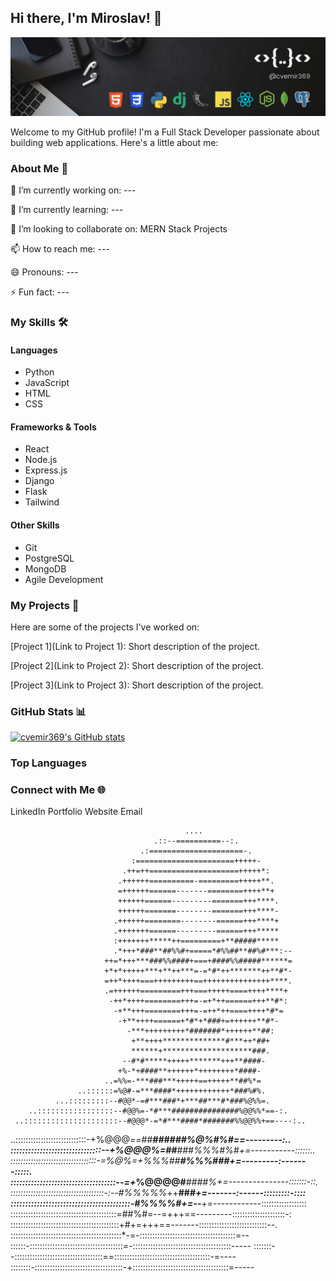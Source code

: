## Hi there, I'm Miroslav! 👋 ##

![Banner](https://github.com/cvemir369/cvemir369/blob/main/Black%20Minimal%20Motivation%20Quote%20LinkedIn%20Banner.png)


Welcome to my GitHub profile! I'm a Full Stack Developer passionate about building web applications. Here's a little about me:

### About Me 🚀 ###
🔭 I’m currently working on: ---

🌱 I’m currently learning: ---

👯 I’m looking to collaborate on: MERN Stack Projects

📫 How to reach me: ---

😄 Pronouns: ---

⚡ Fun fact: ---

### My Skills 🛠️ ###
#### Languages ####
- Python
- JavaScript
- HTML
- CSS

#### Frameworks & Tools ####
- React
- Node.js
- Express.js
- Django
- Flask
- Tailwind

#### Other Skills ####
- Git
- PostgreSQL
- MongoDB
- Agile Development

### My Projects 🚀 ###
Here are some of the projects I've worked on:

[Project 1](Link to Project 1): Short description of the project.

[Project 2](Link to Project 2): Short description of the project.

[Project 3](Link to Project 3): Short description of the project.

### GitHub Stats 📊 ###

[![cvemir369's GitHub stats](https://github-readme-stats.vercel.app/api?username=cvemir369)](https://github.com/anuraghazra/github-readme-stats)

### Top Languages ###

### Connect with Me 🌐 ###
LinkedIn
Portfolio Website
Email
                                                                                          
                                                                                          
                                                                                          
                                           ....                                           
                                    .::--==========--:.                                   
                                 .:=====================-.                                
                               :======================+++++-                              
                             .++=++====================+++++*:                            
                            .++++++==========-=========+++++**.                           
                            =++++++======-------========++++**+                           
                            ++++++======---------=======+++****.                          
                            ++++++=======--------=======+++****-                          
                           .++++++========--------======+++****+                          
                           .+++++++======---------======+++*****                          
                           :+++++++*****++=========+**#####*****                          
                           .*+++*###**##%%#+=====*#%%##**##%#***:--                       
                         ++=*+++***###%%####+===+####%%#####******=                       
                         +*+*+++++***+**++***=-=*#*++*******++**#*-                       
                         =++*++++===+++++++++==+++++++++++++++****.                       
                         .=++++++=========+++===+++++====++++****+                        
                          -++*++++========+++=-=+*++======+++**#*:                        
                           -+**+++========+++=-=++*++====++++*#*=                         
                            -+**++++======+*#*+*###+=++++++**#*-                          
                              -***+++++++++*#######*++++++**##:                           
                               +**++++**************#***++*##+                            
                               ******+********************###.                            
                             --#*#*****+++++*******+++**####-                             
                            +%-*+####**++++++*++++++++*####-                              
                         ..=%%=-***###***+++++==+++++**##%*=                              
                   ..::::::=%@#-=***####*++++++++++++*###%#%.                             
              ...:::::::::--#@@*-=#***###*+***##***#*###%@%%=.                            
        ..:::::::::::::::::--#@@%=-*#***###############%@@%%*==-:.                        
     ..:::::::::::::::::::::--#@@@*-=*#***####*#######%%@@%%+==----:..                    
..::::::::::::::::::::::::::::-+%@@@*==*##******######%@%#%#==---------:..                
:::::::::::::::::::::::::::::::--+%@@@%*=##*******###%%%#%#+=-----------::::::..          
::::::::::::::::::::::::::::::::::-=*%@%=+%%%##****#%%%###+=---------:-------:::::.       
::::::::::::::::::::::::::::::::::::--=+*%@@@@#****####%*+=---------------:::::::-::.     
:::::::::::::::::::::::::::::::::::::-:--#%%%%%*++**###*+=-------:------:::::::::-::::    
:::::::::::::::::::::::::::::::::::::::::-#%%%%#+=--***+=------------::::::::::::::::::   
::::::::::::::::::::::::::::::::::::::::::=##%#=--=+++==---------:::::::::::::::::::::-:  
:::::::::::::::::::::::::::::::::::::::::::+#+=+++==-------:::::::::::::::::::::::::::--. 
::::::::::::::::::::::::::::::::::::::::::::*-=-::::::::::::::::::::::::::::::::::::::=-- 
::::::-:::::::::::::::::::::::::::::::::::::=-:::::::::::::::::::::::::::::::::::::::-----
:::::::--:::::::::::::::::::::::::::::::::::==::::::::::::::::::::::::::::::::::::::-=----
::::::::-:::::::::::::::::::::::::::::::::::-+::::::::::::::::::::::::::::::::::::::=-----
